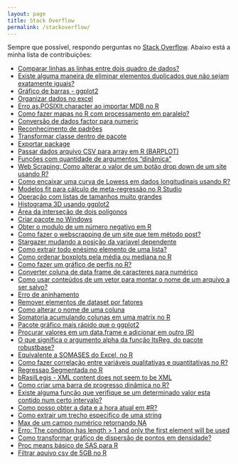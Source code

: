 ```yaml
---
layout: page
title: Stack Overflow
permalink: /stackoverflow/
---
```


<script async src="//pagead2.googlesyndication.com/pagead/js/adsbygoogle.js"></script>
<!-- anuncio -->
<ins class="adsbygoogle"
    style="display:block"
    data-ad-client="ca-pub-4000439994220643"
    data-ad-slot="1442586415"
    data-ad-format="auto">
</ins>
<script>
  (adsbygoogle = window.adsbygoogle || []).push({});
</script>

Sempre que possível, respondo perguntas no [Stack Overflow](http://pt.stackoverflow.com/).
Abaixo está a minha lista de contribuições:

- [Comparar linhas as linhas entre dois quadro de dados?](http://pt.stackoverflow.com/a/146193/6036)
- [Existe alguma maneira de eliminar elementos duplicados que não sejam exatamente iguais?](http://pt.stackoverflow.com/a/146108/6036)
- [Gráfico de barras - ggplot2](http://pt.stackoverflow.com/a/145957/6036)
- [Organizar dados no excel](http://pt.stackoverflow.com/a/145953/6036)
- [Erro as.POSIXlt.character ao importar MDB no R](http://pt.stackoverflow.com/a/143503/6036)
- [Como fazer mapas no R com processamento em paralelo?](http://pt.stackoverflow.com/a/142047/6036)
- [Conversão de dados factor para numeric](http://pt.stackoverflow.com/a/141515/6036)
- [Reconhecimento de padrões](http://pt.stackoverflow.com/a/139634/6036)
- [Transformar classe dentro de pacote](http://pt.stackoverflow.com/a/137902/6036)
- [Exportar package](http://pt.stackoverflow.com/a/137683/6036)
- [Passar dados arquivo CSV para array em R (BARPLOT)](http://pt.stackoverflow.com/a/137652/6036)
- [Funções com quantidade de argumentos “dinâmica”](http://pt.stackoverflow.com/a/136766/6036)
- [Web Scraping: Como alterar o valor de um botão drop down de um site usando R?](http://pt.stackoverflow.com/a/136247/6036)
- [Como encaixar uma curva de Lowess em dados longitudinais usando R?](http://pt.stackoverflow.com/a/136120/6036)
- [Modelos fit para cálculo de meta-regressão no R Studio](http://pt.stackoverflow.com/a/135160/6036)
- [Operação com listas de tamanhos muito grandes](http://pt.stackoverflow.com/a/134892/6036)
- [Histograma 3D usando ggplot2](http://pt.stackoverflow.com/a/134811/6036)
- [Área da interseção de dois polígonos](http://pt.stackoverflow.com/a/132287/6036)
- [Criar pacote no Windows](http://pt.stackoverflow.com/a/132119/6036)
- [Obter o modulo de um número negativo em R](http://pt.stackoverflow.com/a/132112/6036)
- [Como fazer o webscrapping de um site que tem método post?](http://pt.stackoverflow.com/a/131504/6036)
- [Stargazer mudando a posição da variavel dependente](http://pt.stackoverflow.com/a/130139/6036)
- [Como extrair todo enésimo elemento de uma lista?](http://pt.stackoverflow.com/a/130116/6036)
- [Como ordenar boxplots pela média ou mediana no R](http://pt.stackoverflow.com/questions/129103/como-ordenar-boxplots-pela-m%C3%A9dia-ou-mediana-no-r/129184#129184)
- [Como fazer um gráfico de perfis no R?](http://pt.stackoverflow.com/a/128362/6036)
- [Converter coluna de data frame de caracteres para numérico](http://pt.stackoverflow.com/a/128232/6036)
- [Como usar conteúdos de um vetor para montar o nome de um arquivo a ser salvo?](http://pt.stackoverflow.com/a/127823/6036)
- [Erro de aninhamento](http://pt.stackoverflow.com/a/127741/6036)
- [Remover elementos de dataset por fatores](http://pt.stackoverflow.com/a/127537/6036)
- [Como alterar o nome de uma coluna](http://pt.stackoverflow.com/a/126955/6036)
- [Somatoria acumulando colunas em uma matrix no R](http://pt.stackoverflow.com/a/125279/6036)
- [Pacote gráfico mais rápido que o ggplot2](http://pt.stackoverflow.com/a/124331/6036)
- [Procurar valores em um data.frame e adicionar em outro (R)](http://pt.stackoverflow.com/a/124326/6036)
- [O que significa o argumento alpha da função ltsReg, do pacote robustbase?](http://pt.stackoverflow.com/a/121005/6036)
- [Equivalente a SOMASES do Excel, no R](http://pt.stackoverflow.com/a/120810/6036)
- [Como fazer correlação entre variáveis qualitativas e quantitativas no R?](http://pt.stackoverflow.com/a/120327/6036)
- [Regressao Segmentada no R](http://pt.stackoverflow.com/a/119376/6036)
- [bRasilLegis - XML content does not seem to be XML](http://pt.stackoverflow.com/a/119314/6036)
- [Como criar uma barra de progresso dinâmica no R?](http://pt.stackoverflow.com/a/119312/6036)
- [Existe alguma função que verifique se um determinado valor esta contido num certo intervalo?](http://pt.stackoverflow.com/a/118321/6036)
- [Como posso obter a data e a hora atual em #R?](http://pt.stackoverflow.com/a/117019/6036)
- [Como extrair um trecho especifico de uma string](http://pt.stackoverflow.com/a/115504/6036)
- [Max de um campo numérico retornando NA](http://pt.stackoverflow.com/a/115193/6036)
- [Erro: The condition has length > 1 and only the first element will be used](http://pt.stackoverflow.com/a/112053/6036)
- [Como transformar gráfico de dispersão de pontos em densidade?](http://pt.stackoverflow.com/a/112049/6036)
- [Proc means básico de SAS para R](http://pt.stackoverflow.com/a/111468/6036)
- [Filtrar aquivo csv de 5GB no R](http://pt.stackoverflow.com/a/109028/6036)

<script async src="//pagead2.googlesyndication.com/pagead/js/adsbygoogle.js"></script>
<!-- anuncio -->
<ins class="adsbygoogle"
    style="display:block"
    data-ad-client="ca-pub-4000439994220643"
    data-ad-slot="1442586415"
    data-ad-format="auto">
</ins>
<script>
  (adsbygoogle = window.adsbygoogle || []).push({});
</script>
  
<!-- Go to www.addthis.com/dashboard to customize your tools -->
<div class="addthis_recommended_horizontal"></div>
